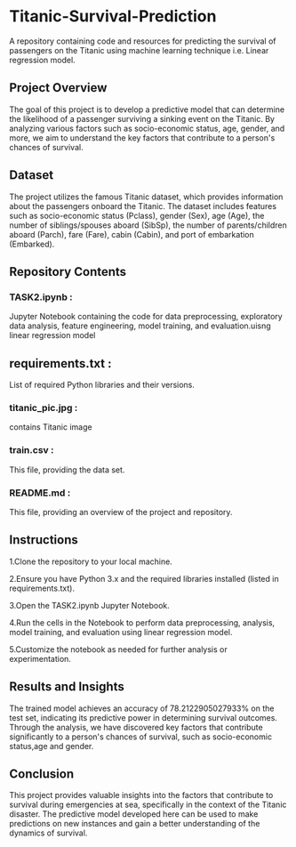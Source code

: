 # Titanic-Survival-Prediction
A repository containing code and resources for predicting the survival of passengers on the Titanic using machine learning technique i.e. Linear regression model.

## Project Overview
The goal of this project is to develop a predictive model that can determine the likelihood of a passenger surviving a sinking event on the Titanic. By analyzing various factors such as socio-economic status, age, gender, and more, we aim to understand the key factors that contribute to a person's chances of survival.

## Dataset
The project utilizes the famous Titanic dataset, which provides information about the passengers onboard the Titanic. The dataset includes features such as socio-economic status (Pclass), gender (Sex), age (Age), the number of siblings/spouses aboard (SibSp), the number of parents/children aboard (Parch), fare (Fare), cabin (Cabin), and port of embarkation (Embarked).

## Repository Contents
### TASK2.ipynb :
Jupyter Notebook containing the code for data preprocessing, exploratory data analysis, feature engineering, model training, and evaluation.uisng linear regression model  

## requirements.txt :
List of required Python libraries and their versions.  

### titanic_pic.jpg :
contains Titanic image   

### train.csv :
This file, providing the data set. 

### README.md : 
This file, providing an overview of the project and repository.   


## Instructions
1.Clone the repository to your local machine.  

2.Ensure you have Python 3.x and the required libraries installed (listed in requirements.txt).  

3.Open the TASK2.ipynb Jupyter Notebook.  

4.Run the cells in the Notebook to perform data preprocessing, analysis, model training, and evaluation using linear regression model.  

5.Customize the notebook as needed for further analysis or experimentation.  


## Results and Insights
The trained model achieves an accuracy of 78.2122905027933% on the test set, indicating its predictive power in determining survival outcomes. Through the analysis, we have discovered key factors that contribute significantly to a person's chances of survival, such as socio-economic status,age and gender.

## Conclusion
This project provides valuable insights into the factors that contribute to survival during emergencies at sea, specifically in the context of the Titanic disaster. The predictive model developed here can be used to make predictions on new instances and gain a better understanding of the dynamics of survival.
